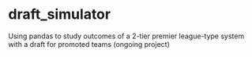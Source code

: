 # draft_simulator
Using pandas to study outcomes of a 2-tier premier league-type system with a draft for promoted teams (ongoing project)

